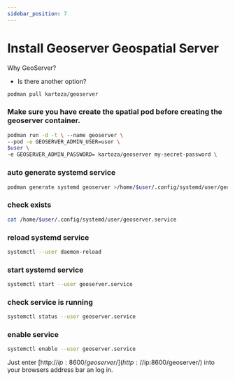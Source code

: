 ```yaml
---
sidebar_position: 7
---
```


# Install Geoserver Geospatial Server

Why GeoServer?
- Is there another option?

``` bash
podman pull kartoza/geoserver
```

### Make sure you have create the spatial pod before creating the geoserver container.

``` bash
podman run -d -t \ --name geoserver \ 
--pod -e GEOSERVER_ADMIN_USER=user \ 
$user \
-e GEOSERVER_ADMIN_PASSWORD= kartoza/geoserver my-secret-password \
```

### auto generate systemd service
``` bash
podman generate systemd geoserver >/home/$user/.config/systemd/user/geoserver.service
```

### check exists
``` bash
cat /home/$user/.config/systemd/user/geoserver.service
```

### reload systemd service
``` bash
systemctl --user daemon-reload
```

### start systemd service
``` bash
systemctl start --user geoserver.service
```

### check service is running
``` bash
systemctl status --user geoserver.service
```

### enable service
``` bash
systemctl enable --user geoserver.service
```

Just enter [http://$ip:8600/geoserver/](http://$ip:8600/geoserver/) into your browsers address bar an log in.